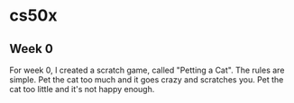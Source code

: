 # cs50x
## Week 0
For week 0, I created a scratch game, called "Petting a Cat". The rules are simple. Pet the cat too much and it goes crazy and scratches you. Pet the cat too little and it's not happy enough. 
